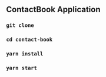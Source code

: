 
 ## ContactBook Application

### `git clone`
### `cd contact-book`
### `yarn install`
### `yarn start`
